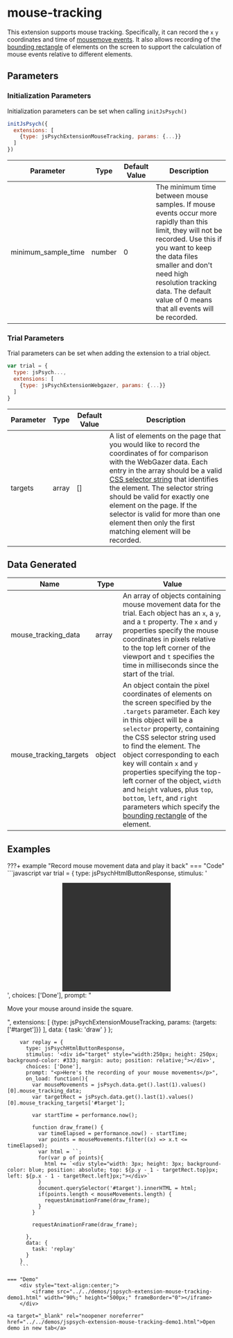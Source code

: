 # mouse-tracking

This extension supports mouse tracking. 
Specifically, it can record the `x` `y` coordinates and time of [mousemove events](https://developer.mozilla.org/en-US/docs/Web/API/Element/mousemove_event). 
It also allows recording of the [bounding rectangle](https://developer.mozilla.org/en-US/docs/Web/API/Element/getBoundingClientRect) of elements on the screen to support the calculation of mouse events relative to different elements.

## Parameters

### Initialization Parameters

Initialization parameters can be set when calling `initJsPsych()`

```js
initJsPsych({
  extensions: [
    {type: jsPsychExtensionMouseTracking, params: {...}}
  ]
})
```

Parameter | Type | Default Value | Description
----------|------|---------------|------------
minimum_sample_time | number | 0 | The minimum time between mouse samples. If mouse events occur more rapidly than this limit, they will not be recorded. Use this if you want to keep the data files smaller and don't need high resolution tracking data. The default value of 0 means that all events will be recorded.

### Trial Parameters

Trial parameters can be set when adding the extension to a trial object.

```js
var trial = {
  type: jsPsych...,
  extensions: [
    {type: jsPsychExtensionWebgazer, params: {...}}
  ]
}
```

Parameter | Type | Default Value | Description
----------|------|---------------|------------
targets | array | [] | A list of elements on the page that you would like to record the coordinates of for comparison with the WebGazer data. Each entry in the array should be a valid [CSS selector string](https://www.w3schools.com/cssref/css_selectors.asp) that identifies the element. The selector string should be valid for exactly one element on the page. If the selector is valid for more than one element then only the first matching element will be recorded.

## Data Generated

Name | Type | Value
-----|------|------
mouse_tracking_data | array | An array of objects containing mouse movement data for the trial. Each object has an `x`, a `y`, and a `t` property. The `x` and `y` properties specify the mouse coordinates in pixels relative to the top left corner of the viewport and `t` specifies the time in milliseconds since the start of the trial.
mouse_tracking_targets | object | An object contain the pixel coordinates of elements on the screen specified by the `.targets` parameter. Each key in this object will be a `selector` property, containing the CSS selector string used to find the element. The object corresponding to each key will contain `x` and `y` properties specifying the top-left corner of the object, `width` and `height` values, plus `top`, `bottom`, `left`, and `right` parameters which specify the [bounding rectangle](https://developer.mozilla.org/en-US/docs/Web/API/Element/getBoundingClientRect) of the element. 

## Examples

???+ example "Record mouse movement data and play it back"
    === "Code"
        ```javascript
        var trial = {
          type: jsPsychHtmlButtonResponse,
          stimulus: '<div id="target" style="width:250px; height: 250px; background-color: #333; margin: auto;"></div>',
          choices: ['Done'],
          prompt: "<p>Move your mouse around inside the square.</p>",
          extensions: [
            {type: jsPsychExtensionMouseTracking, params: {targets: ['#target']}}
          ],
          data: {
            task: 'draw'
          }
        };

        var replay = {
          type: jsPsychHtmlButtonResponse,
          stimulus: '<div id="target" style="width:250px; height: 250px; background-color: #333; margin: auto; position: relative;"></div>',
          choices: ['Done'],
          prompt: "<p>Here's the recording of your mouse movements</p>",
          on_load: function(){
            var mouseMovements = jsPsych.data.get().last(1).values()[0].mouse_tracking_data;
            var targetRect = jsPsych.data.get().last(1).values()[0].mouse_tracking_targets['#target'];
            
            var startTime = performance.now();

            function draw_frame() {
              var timeElapsed = performance.now() - startTime;
              var points = mouseMovements.filter((x) => x.t <= timeElapsed);
              var html = ``;
              for(var p of points){
                html += `<div style="width: 3px; height: 3px; background-color: blue; position: absolute; top: ${p.y - 1 - targetRect.top}px; left: ${p.x - 1 - targetRect.left}px;"></div>`
              }
              document.querySelector('#target').innerHTML = html;
              if(points.length < mouseMovements.length) {
                requestAnimationFrame(draw_frame);
              }
            }

            requestAnimationFrame(draw_frame);

          },
          data: {
            task: 'replay'
          }
        }
        ```
        
    === "Demo"
        <div style="text-align:center;">
            <iframe src="../../demos/jspsych-extension-mouse-tracking-demo1.html" width="90%;" height="500px;" frameBorder="0"></iframe>
        </div>

    <a target="_blank" rel="noopener noreferrer" href="../../demos/jspsych-extension-mouse-tracking-demo1.html">Open demo in new tab</a>